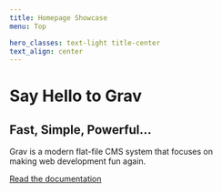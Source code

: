 ```yaml
---
title: Homepage Showcase
menu: Top

hero_classes: text-light title-center
text_align: center
---
```


# Say Hello to Grav
## Fast, Simple, Powerful...

Grav is a modern flat-file CMS system that focuses on  
making web development fun again.

[Read the documentation](https://learn.getgrav.org?classes=btn,btn-primary,btn-lg&target=_blank)





